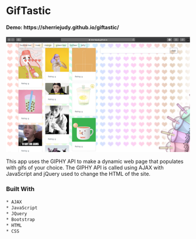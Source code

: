 # GifTastic

<h4> Demo: https://sherriejudy.github.io/giftastic/ </h4>
<img src="https://github.com/sherriejudy/giftastic/blob/master/assets/images/Screen%20Shot%202018-12-30%20at%205.12.07%20PM.png"></img>

This app uses the GIPHY API to make a dynamic web page that populates with gifs of your choice. 
The GIPHY API is called using AJAX with JavaScript and jQuery used to change the HTML of the site.

### Built With

```
* AJAX
* JavaScript
* JQuery
* Bootstrap
* HTML
* CSS
```

